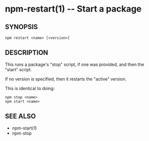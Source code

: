 npm-restart(1) -- Start a package
=================================

## SYNOPSIS

    npm restart <name> [<version>]

## DESCRIPTION

This runs a package's "stop" script, if one was provided, and then
the "start" script.

If no version is specified, then it restarts the "active" version.

This is identical to doing:

    npm stop <name>
    npm start <name>

## SEE ALSO

* npm-start(1)
* npm-stop

